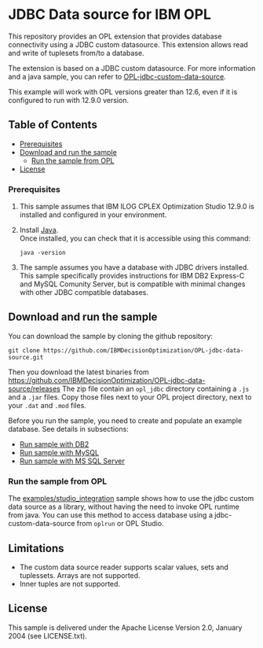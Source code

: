 # JDBC Data source for IBM OPL

This repository provides an OPL extension that provides database connectivity using a JDBC custom datasource.
This extension allows read and write of tuplesets from/to a database.

The extension is based on a JDBC custom datasource. For more information and a java sample,
you can refer to [OPL-jdbc-custom-data-source](https://github.com/IBMDecisionOptimization/OPL-jdbc-custom-data-source/).


This example will work with OPL versions greater than 12.6, even if it is configured to run with 12.9.0 version.


## Table of Contents
   - [Prerequisites](#prerequisites)
   - [Download and run the sample](#download-and-run-the-sample)
      - [Run the sample from OPL](#run-the-sample-from-opl)
   - [License](#license)   
   
### Prerequisites

1. This sample assumes that IBM ILOG CPLEX Optimization Studio 12.9.0 is
   installed and configured in your environment.

2. Install [Java](http://www.oracle.com/technetwork/java/javase/downloads/jdk8-downloads-2133151.html).  
   Once installed, you can check that it is accessible using this command:

	```
	java -version
	```

3. The sample assumes you have a database with JDBC drivers installed. This
   sample specifically provides instructions for IBM DB2 Express-C and
   MySQL Comunity Server, but is compatible with minimal changes with other JDBC
   compatible databases.

## Download and run the sample

You can download the sample by cloning the github repository:

```
git clone https://github.com/IBMDecisionOptimization/OPL-jdbc-data-source.git
```

Then you download the latest binaries from https://github.com/IBMDecisionOptimization/OPL-jdbc-data-source/releases 
The zip file contain an `opl_jdbc` directory containing a `.js` and a `.jar` files. Copy those files next to your OPL project directory, next to your `.dat` and `.mod` files.

Before you run the sample, you need to create and populate an example database. See details in subsections:

- [Run sample with DB2](README.DB2.md)
- [Run sample with MySQL](README.MySQL.md)
- [Run sample with MS SQL Server](README.SQLServer.md)


### Run the sample from OPL

The [examples/studio_integration](examples/studio_integration) sample shows how to
use the jdbc custom data source as a library, without having the need to
invoke OPL runtime from java. You can use this method to access database
using a jdbc-custom-data-source from `oplrun` or OPL Studio.


## Limitations

* The custom data source reader supports scalar values, sets and tuplessets. Arrays are not supported.
* Inner tuples are not supported.

## License

This sample is delivered under the Apache License Version 2.0, January 2004 (see LICENSE.txt).
